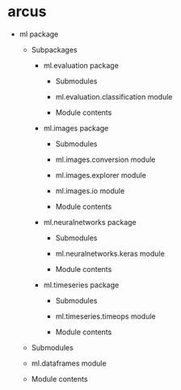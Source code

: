 # arcus


* ml package


    * Subpackages


        * ml.evaluation package


            * Submodules


            * ml.evaluation.classification module


            * Module contents


        * ml.images package


            * Submodules


            * ml.images.conversion module


            * ml.images.explorer module


            * ml.images.io module


            * Module contents


        * ml.neuralnetworks package


            * Submodules


            * ml.neuralnetworks.keras module


            * Module contents


        * ml.timeseries package


            * Submodules


            * ml.timeseries.timeops module


            * Module contents


    * Submodules


    * ml.dataframes module


    * Module contents
